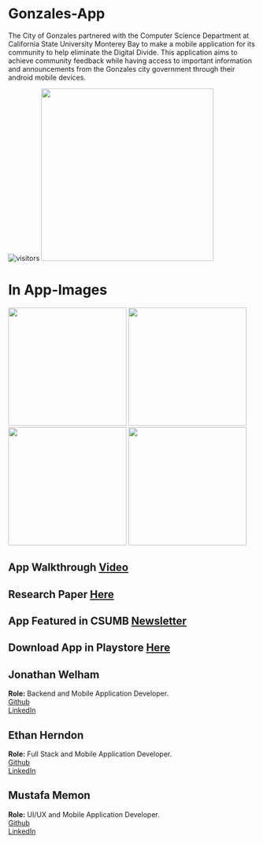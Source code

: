 # Gonzales-App
The City of Gonzales partnered with the Computer Science Department at California State University Monterey Bay to make a mobile application for its community to help eliminate the Digital Divide. This application aims to achieve community feedback while having access to important information and announcements from the Gonzales city government through their android mobile devices.

![visitors](https://badges.pufler.dev/visits/Jonathan-Welham/Gonzales-App)
<img src="https://raw.githubusercontent.com/Jonathan-Welham/Gonzales-App/main/Images/Image5.png" width="350" />

# In App-Images    
<p float="left">
  <img src="https://raw.githubusercontent.com/Jonathan-Welham/Gonzales-App/main/Images/Image1.png" width="240" />
  <img src="https://raw.githubusercontent.com/Jonathan-Welham/Gonzales-App/main/Images/Image2.png" width="240" /> 
  <img src="https://raw.githubusercontent.com/Jonathan-Welham/Gonzales-App/main/Images/Image3.png" width="240" />
  <img src="https://raw.githubusercontent.com/Jonathan-Welham/Gonzales-App/main/Images/Image4.png" width="240" />
</p>

## App Walkthrough [Video](https://drive.google.com/file/d/1SuY3qcQ_STzVaPscllXLPH9D3vbpZC0h/view?usp=sharing)

## Research Paper [Here](https://drive.google.com/file/d/1V4jAo0-iTBJQZl5iKxZEg0yFySzii3GJ/view?usp=sharing)

## App Featured in CSUMB [Newsletter](https://mailchi.mp/afb283146125/scd-december-newsletter-2020?e=fc2e9a88ab)    

## Download App in Playstore [Here](https://play.google.com/store/apps/details?id=com.csumb.cityofgonzales&hl=en_US&gl=US)

## Jonathan Welham    
**Role:** Backend and Mobile Application Developer.    
[Github](https://github.com/Jonathan-Welham)  
[LinkedIn](https://www.linkedin.com/in/jwelham/)
   
## Ethan Herndon    
**Role:** Full Stack and Mobile Application Developer.    
[Github](https://github.com/HerndonE)  
[LinkedIn](https://www.linkedin.com/in/ethan-herndon-8ba950196/)

## Mustafa Memon    
**Role:** UI/UX and Mobile Application Developer.    
[Github](https://github.com/Mmemon21)  
[LinkedIn](https://www.linkedin.com/in/mustafa-memon/)
